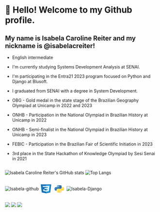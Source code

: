 # 👋 Hello! Welcome to my Github profile.
## My name is Isabela Caroline Reiter and my nickname is @isabelacreiter!

- English intermediate
- I'm currently studying Systems Development Analysis at SENAI.
- I'm participating in the Entra21 2023 program focused on Python and Django at Blusoft.
- I graduated from SENAI with a degree in System Development.

- OBG - Gold medal in the state stage of the Brazilian Geography Olympiad at Unicamp in 2022 and 2023
- ONHB - Participation in the National Olympiad in Brazilian History at Unicamp in 2022
- ONHB - Semi-finalist in the National Olympiad in Brazilian History at Unicamp in 2023
- FEBIC - Participation in the Brazilian Fair of Scientific Initiation in 2023
- 3rd place in the State Hackathon of Knowledge Olympiad by Sesi Senai in 2021 

##

![Isabela Caroline Reiter's GitHub stats](https://github-readme-stats.vercel.app/api?username=isabelacreiter&show=reviews,discussions_started,discussions_answered,prs_merged,prs_merged_percentage&show_icons=true&theme=radical)
![Top Langs](https://github-readme-stats.vercel.app/api/top-langs/?username=isabelacreiter&layout=compact&show_icons=true&theme=radical)

##

<div>
  <img align="center" alt="Isabela-github" height="30" width="40" src="https://cdn.jsdelivr.net/gh/devicons/devicon@latest/icons/github/github-original.svg" />
  <img align="center" alt="Isabela-CSS" height="30" width="40" src="https://raw.githubusercontent.com/devicons/devicon/master/icons/css3/css3-original.svg">
  <img align="center" alt="Isabela-Python" height="30" width="40" src="https://raw.githubusercontent.com/devicons/devicon/master/icons/python/python-original.svg">
  <img align="center" alt="Isabela-Django" height="30" width="40" src="https://cdn.jsdelivr.net/gh/devicons/devicon@latest/icons/django/django-plain.svg" />
</div>

##

<div> 
  <a href="https://instagram.com/isabelacreiter" target="_blank"><img src="https://img.shields.io/badge/-Instagram-%23E4405F?style=for-the-badge&logo=instagram&logoColor=white" target="_blank"></a>
  <a href = "mailto:isabelareiter2005@gmail.com"><img src="https://img.shields.io/badge/-Gmail-%23333?style=for-the-badge&logo=gmail&logoColor=white" target="_blank"></a>
  <a href="https://www.linkedin.com/in/isabela-caroline-reiter" target="_blank"><img src="https://img.shields.io/badge/-LinkedIn-%230077B5?style=for-the-badge&logo=linkedin&logoColor=white" target="_blank"></a> 
</div>
